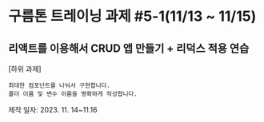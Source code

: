 # 구름톤 트레이닝 과제 #5-1(11/13 ~ 11/15)

## 리액트를 이용해서 CRUD 앱 만들기 + 리덕스 적용 연습

[하위 과제]

    최대한 컴포넌트를 나눠서 구현합니다.
    폴더 이름 및 변수 이름을 명확하게 작성합니다.

제작 일자: 2023. 11. 14~11.16
